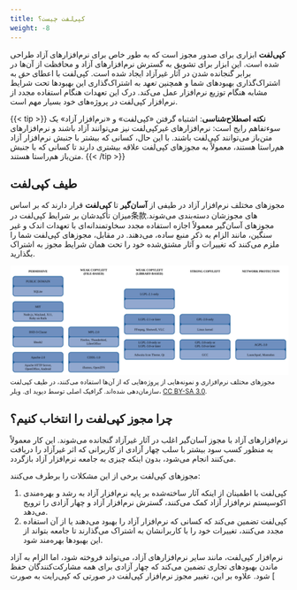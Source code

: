 ```yaml
---
title: کپی‌لفت چیست؟
weight: -8
---
```


**کپی‌لفت** ابزاری برای صدور مجوز است که به طور خاص برای نرم‌افزارهای آزاد طراحی شده است. این ابزار برای تشویق به گسترش نرم‌افزارهای آزاد و محافظت از آن‌ها در برابر گنجانده شدن در آثار غیرآزاد ایجاد شده است. کپی‌لفت با اعطای *حق* به اشتراک‌گذاری بهبودهای شما و همچنین *تعهد* به اشتراک‌گذاری این بهبودها تحت شرایط مشابه هنگام توزیع نرم‌افزار عمل می‌کند. درک این تعهدات هنگام استفاده مجدد از نرم‌افزار کپی‌لفت در پروژه‌های خود بسیار مهم است.

{{< tip >}}
**نکته اصطلاح‌شناسی**:
اشتباه گرفتن «کپی‌لفت» و «نرم‌افزار آزاد» یک سوءتفاهم رایج است: نرم‌افزارهای غیرکپی‌لفت نیز می‌توانند آزاد باشند و نرم‌افزارهای متن‌باز می‌توانند کپی‌لفت باشند. با این حال، کسانی که بیشتر با جنبش نرم‌افزار آزاد هم‌راستا هستند، معمولاً به مجوزهای کپی‌لفت علاقه بیشتری دارند تا کسانی که با جنبش متن‌باز هم‌راستا هستند.
{{< /tip >}}

## طیف کپی‌لفت

مجوزهای مختلف نرم‌افزار آزاد در طیفی از **آسان‌گیر** تا **کپی‌لفت** قرار دارند که بر اساس میزان تأکیدشان بر شرایط کپی‌لفت در条款‌های مجوزشان دسته‌بندی می‌شوند. مجوزهای آسان‌گیر معمولاً اجازه استفاده مجدد سخاوتمندانه‌ای با تعهدات اندک و غیر سنگین، مانند الزام به ذکر منبع ساده، می‌دهند. در مقابل، مجوزهای کپی‌لفت شما را ملزم می‌کنند که تغییرات و آثار مشتق‌شده خود را تحت همان شرایط مجوز به اشتراک بگذارید.

<img src="/images/licensing-spectrum.svg" alt="پروژه‌ها و مجوزهای مختلف در طیف کپی‌لفت" />
<small>
  مجوزهای مختلف نرم‌افزاری و نمونه‌هایی از پروژه‌هایی که از آن‌ها استفاده می‌کنند، در طیف کپی‌لفت سازمان‌دهی شده‌اند. گرافیک اصلی توسط دیوید ای. ویلر، <a href="https://creativecommons.org/licenses/by-sa/3.0/">CC BY-SA 3.0</a>.
</small>

## چرا مجوز کپی‌لفت را انتخاب کنیم؟

نرم‌افزارهای آزاد با مجوز آسان‌گیر اغلب در آثار غیرآزاد گنجانده می‌شوند. این کار معمولاً به منظور کسب سود بیشتر با سلب چهار آزادی از کاربرانی که اثر غیرآزاد را دریافت می‌کنند انجام می‌شود، بدون اینکه چیزی به جامعه نرم‌افزار آزاد بازگردد.

مجوزهای کپی‌لفت برخی از این مشکلات را برطرف می‌کنند:

1. کپی‌لفت با اطمینان از اینکه آثار ساخته‌شده بر پایه نرم‌افزار آزاد به رشد و بهره‌مندی اکوسیستم نرم‌افزار آزاد کمک می‌کنند، گسترش نرم‌افزار آزاد و چهار آزادی را ترویج می‌دهد.
2. کپی‌لفت تضمین می‌کند که کسانی که نرم‌افزار آزاد را بهبود می‌دهند یا از آن استفاده مجدد می‌کنند، تغییرات خود را با کاربرانشان به اشتراک می‌گذارند تا جامعه بتواند از این بهبودها بهره‌مند شود.

نرم‌افزار کپی‌لفت، مانند سایر نرم‌افزارهای آزاد، می‌تواند فروخته شود، اما الزام به آزاد ماندن بهبودهای تجاری تضمین می‌کند که چهار آزادی برای همه مشارکت‌کنندگان حفظ شود. علاوه بر این، تغییر مجوز نرم‌افزار کپی‌لفت در صورتی که کپی‌رایت به صورت [